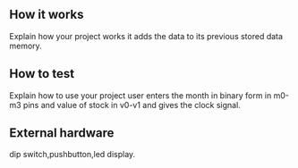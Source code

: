 <!---

This file is used to generate your project datasheet. Please fill in the information below and delete any unused
sections.

You can also include images in this folder and reference them in the markdown. Each image must be less than
512 kb in size, and the combined size of all images must be less than 1 MB.
-->

## How it works
Explain how your project works
it adds the data to its previous stored data memory.

## How to test
Explain how to use your project
user enters the month in binary form in m0-m3 pins and value of stock in v0-v1 and gives the clock signal.

## External hardware
dip switch,pushbutton,led display.
